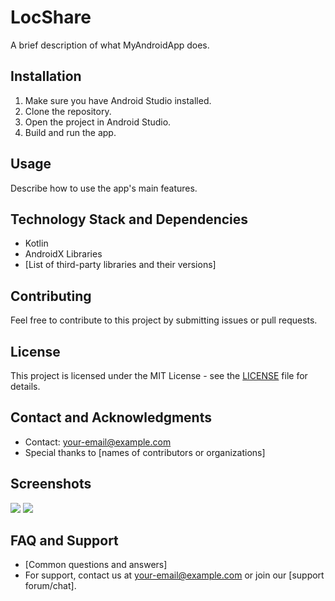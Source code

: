 # LocShare
  
A brief description of what MyAndroidApp does.  
  
## Installation  
  
1. Make sure you have Android Studio installed.  
2. Clone the repository.  
3. Open the project in Android Studio.  
4. Build and run the app.  
  
## Usage  
  
Describe how to use the app's main features.  
  
## Technology Stack and Dependencies  
  
- Kotlin  
- AndroidX Libraries  
- [List of third-party libraries and their versions]  
  
## Contributing  
  
Feel free to contribute to this project by submitting issues or pull requests.  
  
## License  
  
This project is licensed under the MIT License - see the [LICENSE](LICENSE) file for details.  
  
## Contact and Acknowledgments  
  
- Contact: [your-email@example.com](mailto:your-email@example.com)  
- Special thanks to [names of contributors or organizations]  
  
## Screenshots  
  
<img src="path-to-screenshot-1.png">  
<img src="path-to-screenshot-2.png">  
  
## FAQ and Support  
  
- [Common questions and answers]  
- For support, contact us at [your-email@example.com](mailto:your-email@example.com) or join our [support forum/chat].
